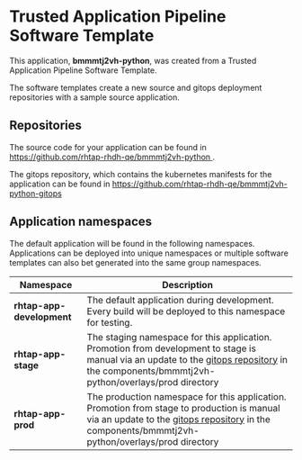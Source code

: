 # Trusted Application Pipeline Software Template

This application, **bmmmtj2vh-python**, was created from a Trusted Application Pipeline Software Template.

The software templates create a new source and gitops deployment repositories with a sample source application. 

## Repositories

The source code for your application can be found in [https://github.com/rhtap-rhdh-qe/bmmmtj2vh-python ](https://github.com/rhtap-rhdh-qe/bmmmtj2vh-python ).
 
The gitops repository, which contains the kubernetes manifests for the application can be found in 
[https://github.com/rhtap-rhdh-qe/bmmmtj2vh-python-gitops ](https://github.com/rhtap-rhdh-qe/bmmmtj2vh-python-gitops ) 

## Application namespaces 

The default application will be found in the following namespaces. Applications can be deployed into unique namespaces or multiple software templates can also bet generated into the same group namespaces.  

|  Namespace   |  Description   |  
| -------- | -------- |   
| **rhtap-app-development** | The default application during development. Every build will be deployed to this namespace for testing. | 
| **rhtap-app-stage** | The staging namespace for this application. Promotion from development to stage is manual via an update to the [gitops repository](https://github.com/rhtap-rhdh-qe/bmmmtj2vh-python-gitops ) in the components/bmmmtj2vh-python/overlays/prod directory |  
| **rhtap-app-prod** | The production namespace for this application. Promotion from stage to production is manual via an update to the [gitops repository](https://github.com/rhtap-rhdh-qe/bmmmtj2vh-python-gitops ) in the components/bmmmtj2vh-python/overlays/prod directory | 